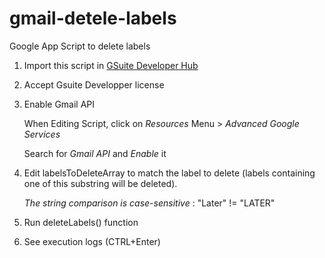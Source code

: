 # gmail-detele-labels
Google App Script to delete labels

1. Import this script in [GSuite Developer Hub](https://script.google.com/)

2. Accept Gsuite Developper license

3. Enable Gmail API

   When Editing Script, click on *Resources* Menu > *Advanced Google Services*
   
   Search for _Gmail API_ and *Enable* it

4. Edit labelsToDeleteArray to match the label to delete (labels containing one of this substring will be deleted).

   *The string comparison is case-sensitive* : "Later" != "LATER"

5. Run deleteLabels() function

6. See execution logs (CTRL+Enter)
